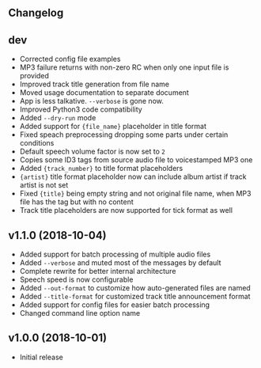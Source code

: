 ## Changelog ##

dev
---
 * Corrected config file examples
 * MP3 failure returns with non-zero RC when only one input file is provided
 * Improved track title generation from file name
 * Moved usage documentation to separate document
 * App is less talkative. `--verbose` is gone now.
 * Improved Python3 code compatibility
 * Added `--dry-run` mode
 * Added support for `{file_name}` placeholder in title format
 * Fixed speach preprocessing dropping some parts under certain conditions
 * Default speech volume factor is now set to `2`
 * Copies some ID3 tags from source audio file to voicestamped MP3 one
 * Added `{track_number}` to title format placeholders
 * `{artist}` title format placeholder now can include album artist if track artist is not set
 * Fixed `{title}` being empty string and not original file name, when MP3 file has the tag but with no content
 * Track title placeholders are now supported for tick format as well

v1.1.0 (2018-10-04)
-------------------
 * Added support for batch processing of multiple audio files
 * Added `--verbose` and muted most of the messages by default
 * Complete rewrite for better internal architecture
 * Speech speed is now configurable
 * Added `--out-format` to customize how auto-generated files are named
 * Added `--title-format` for customized track title announcement format
 * Added support for config files for easier batch processing
 * Changed command line option name 

v1.0.0 (2018-10-01)
-------------------
 * Initial release

